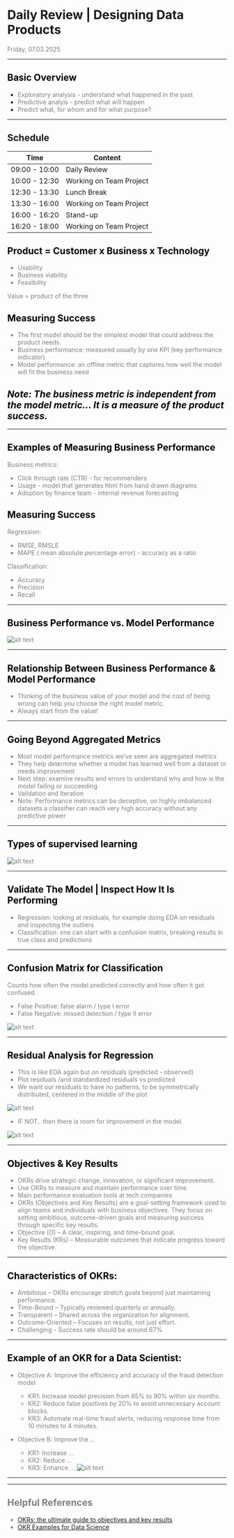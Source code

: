 # Daily Review | Designing Data Products
<span style="color:grey">
Friday, 07.03.2025
</span>

---
## <span style="color:black"> __Basic Overview__ </span>
 

* <span style="color:grey"> Exploratory analysis - understand what happened in the past
* <span style="color:grey"> Predictive analyis - predict what will happen
* <span style="color:grey"> Predict what, for whom and for what purpose?

---
##  __Schedule__
<span style="color:grey">

|Time|Content|
|---|---|
|09:00 - 10:00|Daily Review|
|10:00 - 12:30|Working on Team Project|
|12:30 - 13:30|Lunch Break| 
|13:30 - 16:00|Working on Team Project|
|16:00 - 16:20|Stand-up|
|16:20 - 18:00|Working on Team Project|

## <span style="color:black"> __Product = Customer x Business x Technology__ </span>

<span style="color:grey">

* Usability
* Business viability
* Feasibility
  
Value = product of the three
  
</span>

## <span style="color:black"> Measuring Success </span>

* The first model should be the simplest model that could address the product needs.
* Business performance: measured usually by one KPI (key performance indicator)
* Model performance: an offline metric that captures how well the model will fit the business need


## <span style="color:black"> _Note: The business metric is independent from the model metric... It is a measure of the product success._ </span>

---
## <span style="color:black"> __Examples of Measuring Business Performance__ </span>

<span style="color:grey">

Business metrics:
* Click through rate (CTR) - for recommenders
* Usage - model that generates html from hand drawn diagrams
* Adoption by finance team - internal revenue forecasting

</span>

## <span style="color:black"> Measuring Success </span>

Regression:
* RMSE, RMSLE
* MAPE ( mean absolute percentage error) - accuracy as a ratio

Classification:
* Accuracy
* Precision
* Recall


<span style="color:grey">

---
## <span style="color:black"> __Business Performance vs. Model Performance__ </span>

<span style="color:grey">

![alt text](Business_vs_Model_Performance_4.png)

<span style="color:grey">

---
## <span style="color:black"> __Relationship Between Business Performance & Model Performance__ </span>

<span style="color:grey">

* Thinking of the business value of your model and the cost of being wrong can help you choose the right model metric.
* Always start from the value!
  
<span style="color:grey">

---
## <span style="color:black"> __Going Beyond Aggregated Metrics__ </span>

<span style="color:grey">

* Most model performance metrics we’ve seen are aggregated metrics
* They help determine whether a model has learned well from a dataset or needs improvement
* Next step: examine results and errors to understand why and how is the model failing or succeeding
* Validation and Iteration
* Note: Performance metrics can be deceptive, on highly imbalanced datasets a classifier can reach very high accuracy without any predictive power

<span style="color:grey">

---
## <span style="color:black"> __Types of supervised learning__ </span>

<span style="color:grey">

![alt text](img_p15.png)

<span style="color:grey">

---
## <span style="color:black"> Validate The Model | Inspect How It Is Performing </span>

<span style="color:grey">

* Regression: looking at residuals, for example doing EDA on residuals and inspecting the outliers
* Classification: one can start with a confusion matrix, breaking results in true class and predictions

<span style="color:grey">

---

## <span style="color:black"> __Confusion Matrix for Classification__ </span>

<span style="color:grey">

Counts how often the model predicted correctly and how often it got confused.
* False Positive: false alarm / type I error
* False Negative: missed detection / type II error

![alt text](Screenshot.png) 

<span style="color:grey">

---
## <span style="color:black"> __Residual Analysis for Regression__ </span>

<span style="color:grey">

* This is like EDA again but on residuals (predicted - observed)
* Plot residuals /and standardized residuals vs predicted
* We want our residuals to have no patterns, to be symmetrically distributed, centered in the middle of the plot

![alt text](img_p18_1.png) 

* IF NOT.. then there is room for improvement in the model.

![alt text](img_p18_2.png) 

<span style="color:grey">

---
## <span style="color:black"> __Objectives & Key Results__ </span>

<span style="color:grey">

* OKRs drive strategic change, innovation, or significant improvement.
* Use OKRs to measure and maintain performance over time.
* Main performance evaluation tools at tech companies  
* OKRs (Objectives and Key Results) are a goal-setting framework used to align teams and individuals with business objectives. They focus on setting ambitious, outcome-driven goals and measuring success through specific key results.
* Objective (O) – A clear, inspiring, and time-bound goal.
* Key Results (KRs) – Measurable outcomes that indicate progress toward the objective.

---
<span style="color:grey">

## <span style="color:black"> __Characteristics of OKRs:__ </span>

<span style="color:grey">

* Ambitious – OKRs encourage stretch goals beyond just maintaining performance.
* Time-Bound – Typically reviewed quarterly or annually.
* Transparent – Shared across the organization for alignment.
* Outcome-Oriented – Focuses on results, not just effort.
* Challenging - Success rate should be around 67%

---
## <span style="color:black"> __Example of an OKR for a Data Scientist:__ </span>

<span style="color:grey"> 

* Objective A: Improve the efficiency and accuracy of the fraud detection model
    * KR1: Increase model precision from 85% to 90% within six months.
    * KR2: Reduce false positives by 20% to avoid unnecessary account blocks.
    * KR3: Automate real-time fraud alerts, reducing response time from 10 minutes to 4 minutes. 

* Objective B: Improve the ...
    * KR1: Increase ...
    * KR2: Reduce ...
    * KR3: Enhance ...
![alt text](OKR.png) 

<span style="color:grey">

---
---
## Helpful References

- [OKRs: the ultimate guide to objectives and key results](https://www.atlassian.com/agile/agile-at-scale/okr)
- [OKR Examples for Data Science](https://okrstudio.com/okr-examples/data-science)






